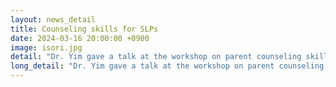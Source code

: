 ```yaml
---
layout: news_detail
title: Counseling skills for SLPs 
date: 2024-03-16 20:00:00 +0900
image: isori.jpg
detail: "Dr. Yim gave a talk at the workshop on parent counseling skills for SLPs."
long_detail: "Dr. Yim gave a talk at the workshop on parent counseling skills for SLPs."
---
```



